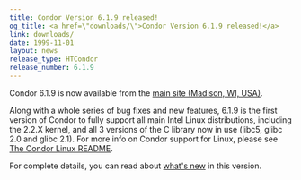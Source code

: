 ```yaml
---
title: Condor Version 6.1.9 released!
og_title: <a href=\"downloads/\">Condor Version 6.1.9 released!</a>
link: downloads/
date: 1999-11-01
layout: news
release_type: HTCondor
release_number: 6.1.9
---
```


Condor 6.1.9 is now available from the <a href="downloads/">main site (Madison, WI, USA)</a>. <p> Along with a whole series of bug fixes and new features, 6.1.9 is the first version of Condor to fully support all main Intel Linux distributions, including the 2.2.X kernel, and all 3 versions of the C library now in use (libc5, glibc 2.0 and glibc 2.1).   For more info on Condor support for Linux, please see <a href="Linux-README.html">The Condor Linux README</a>.  <p> For complete details, you can read about <a href="manual/latest-dev/9_Version_History.html">what's new</a> in this version.
